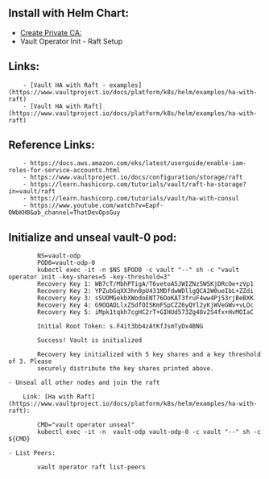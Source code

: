 ## Install with Helm Chart: 

- [Create Private CA:](https://www.notion.so/Kubernetes-cert-manager-8e346053ee894d2cbe33b934a809c240)
- Vault Operator Init - Raft Setup
## Links:
        - [Vault HA with Raft - examples](https://www.vaultproject.io/docs/platform/k8s/helm/examples/ha-with-raft)
        - [Vault HA with Raft](https://www.vaultproject.io/docs/platform/k8s/helm/examples/ha-with-raft)

## Reference Links:
        - https://docs.aws.amazon.com/eks/latest/userguide/enable-iam-roles-for-service-accounts.html
        - https://www.vaultproject.io/docs/configuration/storage/raft
        - https://learn.hashicorp.com/tutorials/vault/raft-ha-storage?in=vault/raft
        - https://learn.hashicorp.com/tutorials/vault/ha-with-consul
        - https://www.youtube.com/watch?v=Eapf-OWbKH8&ab_channel=ThatDevOpsGuy


## Initialize and unseal vault-0 pod:

```
        NS=vault-odp
        POD0=vault-odp-0
        kubectl exec -it -n $NS $POD0 -c vault "--" sh -c "vault operator init -key-shares=5 -key-threshold=3"
        Recovery Key 1: WB7cT/MbhPTigA/T6vetoA5JWIZNz5W5KjDRcOe+zVp1
        Recovery Key 2: YPZubGqXX3hn0pU431MDfdwWDllgQCA2W0ueIbL+ZZdi
        Recovery Key 3: sSUOMGekbXWodoENT76OoKAT3fruF4ww4Pj53rjBeBXK
        Recovery Key 4: G9OQADLlxZSdfOISKmFSpCZZ6yQYl2yKjWVeGWv+vLOc
        Recovery Key 5: iMpk1tqkh7cgHC2rT+GIHUd573Zg48v2S4fx+HvMOIaC

        Initial Root Token: s.F4it3bb4zAtKfJsmTyDx4BNG

        Success! Vault is initialized

        Recovery key initialized with 5 key shares and a key threshold of 3. Please
        securely distribute the key shares printed above.
```

    - Unseal all other nodes and join the raft

        Link: [Ha with Raft](https://www.vaultproject.io/docs/platform/k8s/helm/examples/ha-with-raft): 

```
        CMD="vault operator unseal"
        kubectl exec -it -n  vault-odp vault-odp-0 -c vault "--" sh -c ${CMD}
```

    - List Peers:

```bash
        vault operator raft list-peers
```
